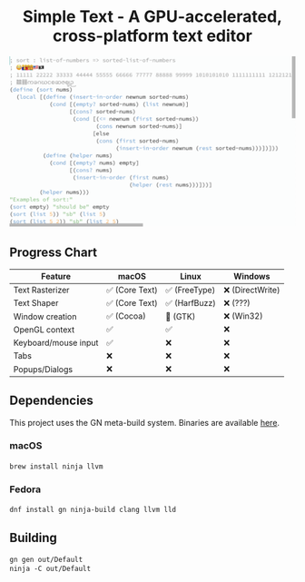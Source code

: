 <h1 align="center">Simple Text - A GPU-accelerated, cross-platform text editor</h1>

<p align="center">
  <img alt="Simple Text - A GPU-accelerated, cross-platform text editor"
       src="docs/simple-text.png">
</p>

## Progress Chart

| Feature              | macOS          | Linux         | Windows          |
| -------------------- | -------------- | ------------- | ---------------- |
| Text Rasterizer      | ✅ (Core Text) | ✅ (FreeType) | ❌ (DirectWrite) |
| Text Shaper          | ✅ (Core Text) | ✅ (HarfBuzz) | ❌ (???)         |
| Window creation      | ✅ (Cocoa)     | 🚧 (GTK)      | ❌ (Win32)       |
| OpenGL context       | ✅             | ✅            | ❌               |
| Keyboard/mouse input | ✅             | ❌            | ❌               |
| Tabs                 | ❌             | ❌            | ❌               |
| Popups/Dialogs       | ❌             | ❌            | ❌               |

## Dependencies

This project uses the GN meta-build system. Binaries are available [here](https://gn.googlesource.com/gn#getting-a-binary).

### macOS

`brew install ninja llvm`

### Fedora

`dnf install gn ninja-build clang llvm lld`

## Building

```
gn gen out/Default
ninja -C out/Default
```
